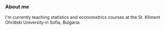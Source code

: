 ### About me

I'm currently teaching statistics and econometrics courses at the St. Kliment Ohridski University in Sofia, Bulgaria.
